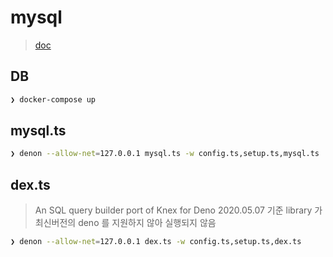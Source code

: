 # mysql
> [doc](https://deno.land/x/mysql/)

## DB

```zsh
❯ docker-compose up
```

## mysql.ts

```zsh
❯ denon --allow-net=127.0.0.1 mysql.ts -w config.ts,setup.ts,mysql.ts
```

## dex.ts
> An SQL query builder port of Knex for Deno
> 2020.05.07 기준 library 가 최신버전의 deno 를 지원하지 않아 실행되지 않음

```zsh
❯ denon --allow-net=127.0.0.1 dex.ts -w config.ts,setup.ts,dex.ts
```
